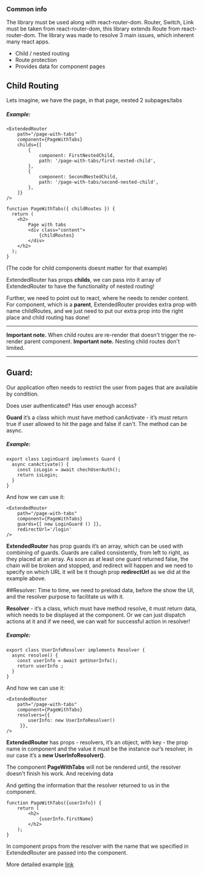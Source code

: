 ### Common info

The library must be used along with react-router-dom. Router, Switch, Link must be taken from react-router-dom, this library extends Route from react-router-dom.
The library was made to resolve 3 main issues, which inherent many react apps.

- Child / nested routing
- Route protection
- Provides data for component pages

## Child Routing

Lets imagine, we have the page, in that page, nested 2 subpages/tabs

##### Example:

```
<ExtendedRouter
	path="/page-with-tabs"
	component={PageWithTabs}
	childs={[
		{
			component: FirstNestedChild,
			path: '/page-with-tabs/first-nested-child',
		},
		{
			component: SecondNestedChild,
			path: '/page-with-tabs/second-nested-child',
		},
	]}
/>

function PageWithTabs({ childRoutes }) {
  return (
	<h2>
		Page with tabs
		<div class="content">
			{childRoutes}
		</div>
	</h2>
  );
}
```

(The code for child components doesnt matter for that example)

ExtendedRouter has props **childs**, we can pass into it array of ExtendedRouter to have the functionality of nested routing!

Further, we need to point out to react, where he needs to render content. For component, which is a **parent**, ExtendedRouter provides extra prop with name childRoutes, and we just need to put our extra prop into the right place and child routing has done!

---

**Important note.** When child routes are re-render that doesn't trigger the re-render parent component.
**Important note.** Nesting child routes don't limited.

---

## Guard:

Our application often needs to restrict the user from pages that are available by condition.

Does user authenticated? Has user enough access?

**Guard** it’s a class which must have method canActivate - it’s must return true if user allowed to hit the page and false if can't. The method can be async.

##### Example:

```
export class LoginGuard implements Guard {
  async canActivate() {
    const isLogin = await chechUserAuth();
    return isLogin;
  }
}
```

And how we can use it:

```
<ExtendedRouter
	path="/page-with-tabs"
	component={PageWithTabs}
	guards={[ new LoginGuard () ]},
	redirectUrl='/login'
/>
```

**ExtendedRouter** has prop guards it’s an array, which can be used with combining of guards. Guards are called consistently, from left to right, as they placed at an array. As soon as at least one guard returned false, the chain will be broken and stopped, and redirect will happen and we need to specify on which URL it will be it though prop **redirectUrl** as we did at the example above.

##Resolver:
Time to time, we need to preload data, before the show the UI, and the resolver purpose to facilitate us with it.

**Resolver** - it’s a class, which must have method resolve, it must return data, which needs to be displayed at the component. Or we can just dispatch actions at it and if we need, we can wait for successful action in resolver!

##### Example:

```
export class UserInfoResolver implements Resolver {
  async resolve() {
    const userInfo = await getUserInfo();
    return userInfo ;
  }
}
```

And how we can use it:

```
<ExtendedRouter
	path="/page-with-tabs"
	component={PageWithTabs}
	resolvers={{
		userInfo: new UserInfoResolver()
	 }},
/>
```

**ExtendedRouter** has props - resolvers, it’s an object, with key - the prop name in component and the value it must be the instance our’s resolver, in our case it’s a **new UserInfoResolver()**.

The component **PageWithTabs** will not be rendered until, the resolver doesn't finish his work. And receiving data

And getting the information that the resolver returned to us in the component.

```
function PageWithTabs({userInfo}) {
	return (
		<h2>
			{userInfo.firstName}
		</h2>
  	);
}
```

In component props from the resolver with the name that we specified in ExtendedRouter are passed into the component.

More detailed example [link](https://gitlab.aisnovations.com/modules/react-router-extended/-/tree/master/examples%2Ftest 'link')
